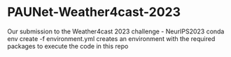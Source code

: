 # PAUNet-Weather4cast-2023
Our submission to the Weather4cast 2023 challenge - NeurIPS2023
conda env create -f environment.yml creates an environment with the required packages to execute the code in this repo  
